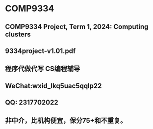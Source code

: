 # COMP9334

## COMP9334 Project, Term 1, 2024: Computing clusters  

## 9334project-v1.01.pdf

## 程序代做代写 CS编程辅导  

## WeChat:wxid_lkq5uac5qqlp22  

## QQ: 2317702022  

## 非中介，比机构便宜，保分75+和不重复。  
